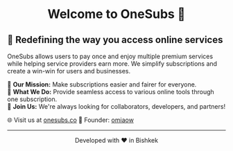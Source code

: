 <h1 align="center">
  Welcome to OneSubs 🙌
</h1>

## 🚀 Redefining the way you access online services

OneSubs allows users to pay once and enjoy multiple premium services while helping service providers earn more. We simplify subscriptions and create a win-win for users and businesses.  

🔹 **Our Mission:** Make subscriptions easier and fairer for everyone.  
🔹 **What We Do:** Provide seamless access to various online tools through one subscription.  
🔹 **Join Us:** We're always looking for collaborators, developers, and partners!

🌐 Visit us at [onesubs.co](https://onesubs.co)
👋 Founder: [omiaow](https://github.com/omiaow)

<hr>
<p align="center">
  Developed with ❤️ in Bishkek
</p>
